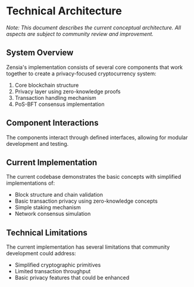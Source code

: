 # Technical Architecture

*Note: This document describes the current conceptual architecture. All aspects are subject to community review and improvement.*

## System Overview
Zensia's implementation consists of several core components that work together to create a privacy-focused cryptocurrency system:

1. Core blockchain structure
2. Privacy layer using zero-knowledge proofs
3. Transaction handling mechanism
4. PoS-BFT consensus implementation

## Component Interactions
The components interact through defined interfaces, allowing for modular development and testing.

## Current Implementation
The current codebase demonstrates the basic concepts with simplified implementations of:
- Block structure and chain validation
- Basic transaction privacy using zero-knowledge concepts
- Simple staking mechanism
- Network consensus simulation

## Technical Limitations
The current implementation has several limitations that community development could address:
- Simplified cryptographic primitives
- Limited transaction throughput
- Basic privacy features that could be enhanced

